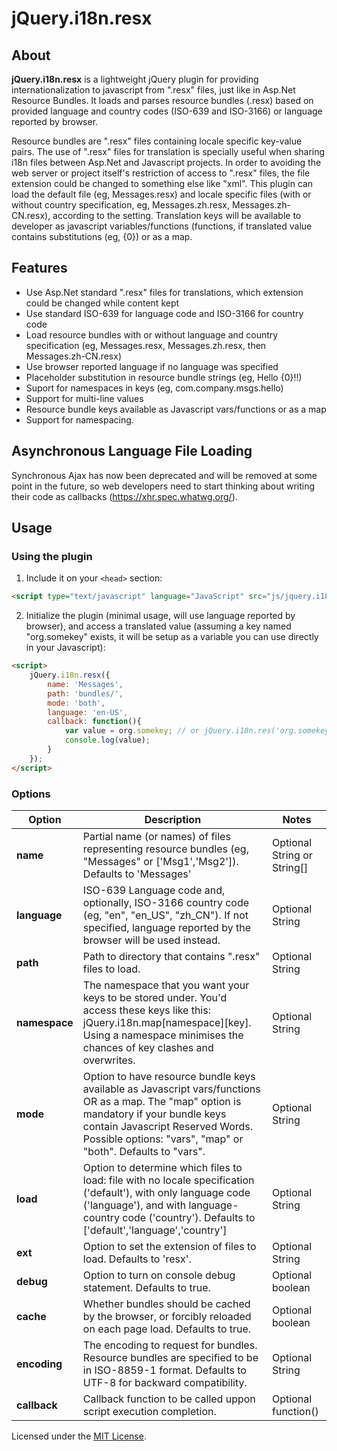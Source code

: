 # jQuery.i18n.resx

## About
**jQuery.i18n.resx** is a lightweight jQuery plugin for providing internationalization to javascript from ".resx" files, just like in Asp.Net Resource Bundles. It loads and parses resource bundles (.resx) based on provided language and country codes (ISO-639 and ISO-3166) or language reported by browser.

Resource bundles are ".resx" files containing locale specific key-value pairs. The use of ".resx" files for translation is specially useful when sharing i18n files between Asp.Net and Javascript projects. In order to avoiding the web server or project itself's restriction of access to ".resx" files, the file extension could be changed to something else like "xml". This plugin can load the default file (eg, Messages.resx) and locale specific files (with or without country specification, eg, Messages.zh.resx, Messages.zh-CN.resx), according to the setting. Translation keys will be available to developer as javascript variables/functions (functions, if translated value contains substitutions (eg, {0}) or as a map.


## Features
* Use Asp.Net standard ".resx" files for translations, which extension could be changed while content kept
* Use standard ISO-639 for language code and ISO-3166 for country code
* Load resource bundles with or without language and country specification (eg, Messages.resx, Messages.zh.resx, then Messages.zh-CN.resx)
* Use browser reported language if no language was specified
* Placeholder substitution in resource bundle strings (eg, Hello {0}!!)
* Suport for namespaces in keys (eg, com.company.msgs.hello)
* Support for multi-line values
* Resource bundle keys available as Javascript vars/functions or as a map
* Support for namespacing.


## Asynchronous Language File Loading

Synchronous Ajax has now been deprecated and will be removed at some point in the future, so web developers need to start thinking about writing their code as callbacks (https://xhr.spec.whatwg.org/).


## Usage


### Using the plugin
1. Include it on your ``<head>`` section:

```html
<script type="text/javascript" language="JavaScript" src="js/jquery.i18n.resx-min.js"></script>
```

2. Initialize the plugin (minimal usage, will use language reported by browser), and access a translated value (assuming a key named "org.somekey" exists, it will be setup as a variable you can use directly in your Javascript):

```html
<script>
	jQuery.i18n.resx({
  		name: 'Messages', 
		path: 'bundles/', 
		mode: 'both',
		language: 'en-US',
  		callback: function(){
			var value = org.somekey; // or jQuery.i18n.res('org.somekey')
			console.log(value); 
		}
	});
</script>
```


### Options             

Option | Description | Notes
------ | ----------- | -----
**name**   | Partial name (or names) of files representing resource bundles (eg, "Messages" or ['Msg1','Msg2']). Defaults to 'Messages' | Optional String or String[] |
**language** | ISO-639 Language code and, optionally, ISO-3166 country code (eg, "en", "en_US", "zh_CN"). If not specified, language reported by the browser will be used instead. | Optional String |
**path** | Path to directory that contains ".resx" files to load. | Optional String |
**namespace** | The namespace that you want your keys to be stored under. You'd access these keys like this: jQuery.i18n.map\[namespace\]\[key\]. Using a namespace minimises the chances of key clashes and overwrites. | Optional String |
**mode** | Option to have resource bundle keys available as Javascript vars/functions OR as a map. The "map" option is mandatory if your bundle keys contain Javascript Reserved Words. Possible options: "vars", "map" or "both". Defaults to "vars". | Optional String |
**load** | Option to determine which files to load: file with no locale specification ('default'), with only language code ('language'), and with language-country code ('country'). Defaults to ['default','language','country'] | Optional String |
**ext** | Option to set the extension of files to load. Defaults to 'resx'. | Optional String |
**debug** | Option to turn on console debug statement. Defaults to true. | Optional boolean |
**cache** | Whether bundles should be cached by the browser, or forcibly reloaded on each page load. Defaults to true. | Optional boolean |
**encoding** | The encoding to request for bundles. Resource bundles are specified to be in ISO-8859-1 format. Defaults to UTF-8 for backward compatibility. | Optional String |
**callback** | Callback function to be called uppon script execution completion. | Optional function() |


Licensed under the [MIT License](LICENSE).
